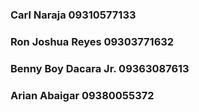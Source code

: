 ### Carl Naraja 09310577133
### Ron Joshua Reyes 09303771632
### Benny Boy Dacara Jr. 09363087613
### Arian Abaigar 09380055372